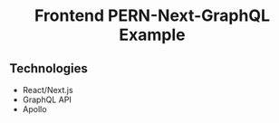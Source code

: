 <h1 align="center">

Frontend PERN-Next-GraphQL Example

</h1>

## Technologies

- React/Next.js
- GraphQL API
- Apollo
